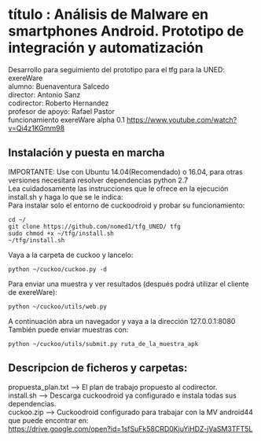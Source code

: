 # título : Análisis de Malware en smartphones Android. Prototipo de integración y automatización
Desarrollo para seguimiento del prototipo para el tfg para la UNED: exereWare  
alumno: Buenaventura Salcedo  
director: Antonio Sanz  
codirector: Roberto Hernandez  
profesor de apoyo: Rafael Pastor  
funcionamiento exereWare alpha 0.1 https://www.youtube.com/watch?v=Qi4z1KGmm98  
## Instalación y puesta en marcha  
IMPORTANTE: Use con Ubuntu 14.04(Recomendado) o 16.04, para otras versiones necesitará resolver dependencias python 2.7  
Lea cuidadosamente las instrucciones que le ofrece en la ejecución install.sh y haga lo que se le indica:  
Para instalar solo el entorno de cuckoodroid y probar su funcionamiento:  

~~~
cd ~/  
git clone https://github.com/nomed1/tfg_UNED/ tfg  
sudo chmod +x ~/tfg/install.sh  
~/tfg/install.sh  
~~~
Vaya a la carpeta de cuckoo y lancelo:
~~~
python ~/cuckoo/cuckoo.py -d  
~~~
Para enviar una muestra y ver resultados (después podrá utilizar el cliente de exereWare):    
~~~
python ~/cuckoo/utils/web.py  
~~~
A continuación abra un navegador y vaya a la dirección 127.0.0.1:8080  
También puede enviar muestras con:  
~~~
python ~/cuckoo/utils/submit.py ruta_de_la_muestra_apk  
~~~
## Descripcion de ficheros y carpetas:  
propuesta_plan.txt --> El plan de trabajo propuesto al codirector.  
install.sh --> Descarga cuckoodroid ya configurado e instala todas sus dependencias.  
cuckoo.zip --> Cuckoodroid configurado para trabajar con la MV android44 que puede encontrar en:  
https://drive.google.com/open?id=1sfSuFk58CRD0KjuYiHDZ-jVaSM3TFT5L
